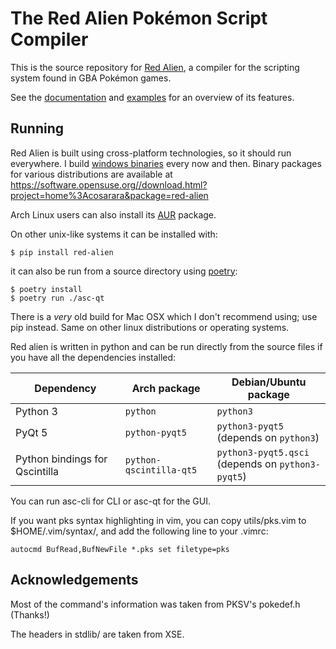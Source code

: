 # The Red Alien Pokémon Script Compiler

This is the source repository for [Red Alien], a
compiler for the scripting system found in GBA Pokémon games.

See the [documentation] and [examples] for an overview of its
features.

[Red Alien]: https://www.cosarara.me/redalien/
[documentation]: https://www.cosarara.me/redalien/#docs
[examples]: examples/

## Running

Red Alien is built using cross-platform technologies, so it should run
everywhere. I build [windows binaries] every now and then.
Binary packages for various distributions are available at
<https://software.opensuse.org//download.html?project=home%3Acosarara&package=red-alien>

Arch Linux users can also install its [AUR] package.

On other unix-like systems it can be installed with:

    $ pip install red-alien

it can also be run from a source directory using [poetry]:

    $ poetry install
    $ poetry run ./asc-qt

There is a *very* old build for Mac OSX which I don't recommend using;
use pip instead.
Same on other linux distributions or operating systems.

[windows binaries]: http://www.cosarara.me/redalien/#windows
[AUR]: https://aur.archlinux.org/packages/red-alien/
[poetry]: https://poetry.eustace.io/

Red alien is written in python and can be run directly from the
source files if you have all the dependencies installed:

Dependency | Arch package   | Debian/Ubuntu package
---------- | -------------- | ---------------------
Python 3   | `python`       | `python3`
PyQt 5     | `python-pyqt5` | `python3-pyqt5`<br>(depends on `python3`)
Python bindings for Qscintilla | `python-qscintilla-qt5` | `python3-pyqt5.qsci`<br>(depends on `python3-pyqt5`)

You can run asc-cli for CLI or asc-qt for the GUI.

If you want pks syntax highlighting in vim, you can copy utils/pks.vim to
$HOME/.vim/syntax/, and add the following line to your .vimrc:

    autocmd BufRead,BufNewFile *.pks set filetype=pks

## Acknowledgements

Most of the command's information was taken from PKSV's pokedef.h (Thanks!)

The headers in stdlib/ are taken from XSE.


